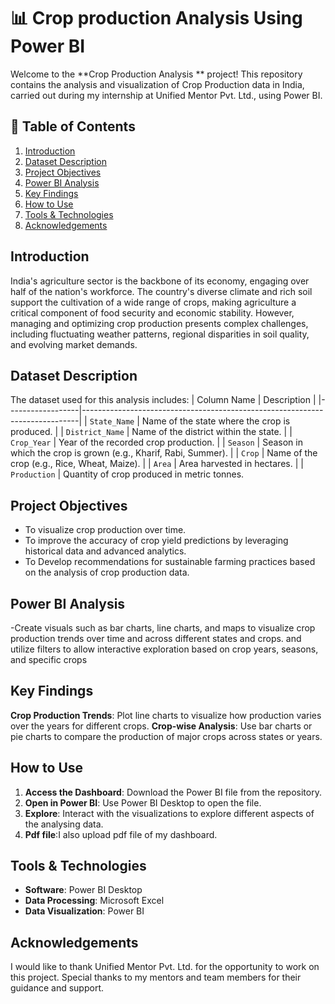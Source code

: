 # 📊 Crop production Analysis Using Power BI

Welcome to the **Crop Production Analysis ** project! This repository contains the analysis and visualization of Crop Production data in India, carried out during my internship at Unified Mentor Pvt. Ltd., using Power BI.

## 📝 Table of Contents
1. [Introduction](#introduction)
2. [Dataset Description](#dataset-description)
3. [Project Objectives](#project-objectives)
4. [Power BI Analysis](#power-bi-analysis)
5. [Key Findings](#key-findings)
6. [How to Use](#how-to-use)
7. [Tools & Technologies](#tools--technologies)
8. [Acknowledgements](#acknowledgements)

## Introduction
India's agriculture sector is the backbone of its economy, engaging over half of the nation's workforce. The country's diverse climate and rich soil support the cultivation of a wide range of crops, making agriculture a critical component of food security and economic stability. However, managing and optimizing crop production presents complex challenges, including fluctuating weather patterns, regional disparities in soil quality, and evolving market demands.
## Dataset Description
The dataset used for this analysis includes:
| Column Name      | Description                                                                 |
|------------------|-----------------------------------------------------------------------------|
| `State_Name`     | Name of the state where the crop is produced.                               |
| `District_Name`  | Name of the district within the state.                                      |
| `Crop_Year`      | Year of the recorded crop production.                                       |
| `Season`         | Season in which the crop is grown (e.g., Kharif, Rabi, Summer).             |
| `Crop`           | Name of the crop (e.g., Rice, Wheat, Maize).                                |
| `Area`           | Area harvested in hectares.                                                 |
| `Production`     | Quantity of crop produced in metric tonnes.

## Project Objectives
- To visualize crop production over time.
- To improve the accuracy of crop yield predictions by leveraging historical data and advanced analytics.
- To Develop recommendations for sustainable farming practices based on the analysis of crop production data.
## Power BI Analysis
-Create visuals such as bar charts, line charts, and maps to visualize crop production trends over time and across different states and crops.
 and utilize filters to allow interactive exploration based on crop years, seasons, and specific crops

## Key Findings
**Crop Production Trends**: Plot line charts to visualize how production varies over the years for different crops.
**Crop-wise Analysis**: Use bar charts or pie charts to compare the production of major crops across states or years.
## How to Use
1. **Access the Dashboard**: Download the Power BI file from the repository.
2. **Open in Power BI**: Use Power BI Desktop to open the file.
3. **Explore**: Interact with the visualizations to explore different aspects of the analysing data.
4. **Pdf file**:I also upload pdf file of my dashboard.

## Tools & Technologies
- **Software**: Power BI Desktop
- **Data Processing**: Microsoft Excel
- **Data Visualization**: Power BI

## Acknowledgements
I would like to thank Unified Mentor Pvt. Ltd. for the opportunity to work on this project. Special thanks to my mentors and team members for their guidance and support.
